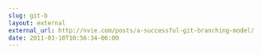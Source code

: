 ```yaml
---
slug: git-b
layout: external
external_url: http://nvie.com/posts/a-successful-git-branching-model/
date: 2011-03-10T10:56:34-06:00
---
```

